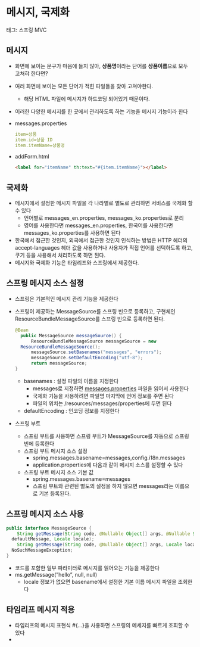 # 메시지, 국제화

태그: 스프링 MVC

## 메시지

- 화면에 보이는 문구가 마음에 들지 않아, **상품명**이라는 단어를 **상품이름**으로 모두 고쳐햐 한다면?
- 여러 화면에 보이는 모든 단어가 적힌 파일들을 찾아 고쳐야한다.
    - 해당 HTML 파일에 메시지가 하드코딩 되어있기 때문이다.
- 이러한 다양한 메시지를 한 곳에서 관리하도록 하는 기능을 메시지 기능이라 한다
- messages.properties
    
    ```yaml
    item=상품 
    item.id=상품 ID 
    item.itemName=상품명
    ```
    
- addForm.html
    
    ```html
    <label for="itemName" th:text="#{item.itemName}"></label>
    ```
    

## 국제화

- 메시지에서 설정한 메시지 파일을 각 나라별로 별도로 관리하면 서비스를 국제화 할 수 있다
    - 언어별로 messages_en.properties, messages_ko.properties로 분리
    - 영어를 사용한다면 messages_en.properties, 한국어를 사용한다면 messages_ko.properties를 사용하면 된다
- 한국에서 접근한 것인지, 외국에서 접근한 것인지 인식하는 방법은 HTTP 헤더의 accept-languages 헤더 값을 사용하거나 사용자가 직접 언어를 선택하도록 하고, 쿠기 등을 사용해서 처리하도록 하면 된다.
- 메시지와 국제화 기능은 타임리프와 스프링에서 제공한다.

## 스프링 메시지 소스 설정

- 스프링은 기본적인 메시지 관리 기능을 제공한다
- 스프링이 제공하는 MessageSource를 스프링 빈으로 등록하고, 구현체인 ResourceBundleMessageSource를 스프링 빈으로 등록하면 된다.
    
    ```java
    @Bean
      public MessageSource messageSource() {
          ResourceBundleMessageSource messageSource = new
      ResourceBundleMessageSource();
          messageSource.setBasenames("messages", "errors");
          messageSource.setDefaultEncoding("utf-8");
          return messageSource;
    }
    ```
    
    - basenames : 설정 파일의 이름을 지정한다
        - messages로 지정하면 [messages.properties](http://messages.properties) 파일을 읽어서 사용한다
        - 국제화 기능을 사용하려면 파일명 마지막에 언어 정보를 주면 된다
        - 파일의 위치는 /resources/messages/properties에 두면 된다
    - defaultEncoding : 인코딩 정보를 지정한다
- 스프링 부트
    - 스프링 부트를 사용하면 스프링 부트가 MessageSource를 자동으로 스프링 빈에 등록한다
    - 스프링 부트 메시지 소스 설정
        - spring.messages.basename=messages,config.i18n.messages
        - application.properties에 다음과 같이 메시지 소스를 설정할 수 있다
    - 스프링 부트 메시지 소스 기본 값
        - spring.messages.basename=messages
        - 스프링 부트와 관련된 별도의 설정을 하지 않으면 messages라는 이름으로 기본 등록된다.

## 스프링 메시지 소스 사용

```java
public interface MessageSource {
    String getMessage(String code, @Nullable Object[] args, @Nullable String
  defaultMessage, Locale locale);
    String getMessage(String code, @Nullable Object[] args, Locale locale) throws
  NoSuchMessageException;
}
```

- 코드를 포함한 일부 파라미터로 메시지를 읽어오는 기능을 제공한다
- ms.getMessage(”hello”, null, null)
    - locale 정보가 없으면 basename에서 설정한 기본 이름 메시지 파일을 조회한다

## 타임리프 메시지 적용

- 타임리프의 메시지 표현식 #{…}을 사용하면 스프링의 메세지를 빠르게 조회할 수 있다
- <div th:text=”#{label.item}”>
